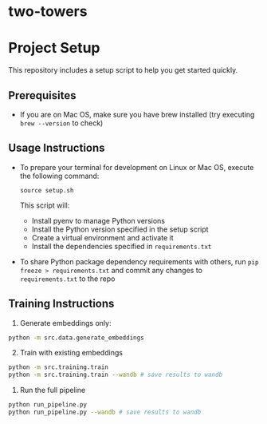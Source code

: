 # two-towers

# Project Setup

This repository includes a setup script to help you get started quickly.

## Prerequisites

- If you are on Mac OS, make sure you have brew installed (try executing `brew --version` to check)

## Usage Instructions

- To prepare your terminal for development on Linux or Mac OS, execute the following command:
   
   ```
   source setup.sh
   ```

    This script will:
   - Install pyenv to manage Python versions
   - Install the Python version specified in the setup script
   - Create a virtual environment and activate it
   - Install the dependencies specified in `requirements.txt`

- To share Python package dependency requirements with others, run `pip freeze > requirements.txt` and commit any changes to `requirements.txt` to the repo

## Training Instructions

1. Generate embeddings only:
```bash
python -m src.data.generate_embeddings
```
2. Train with existing embeddings
```bash
python -m src.training.train
python -m src.training.train --wandb # save results to wandb
```
1. Run the full pipeline
```bash
python run_pipeline.py
python run_pipeline.py --wandb # save results to wandb
```
